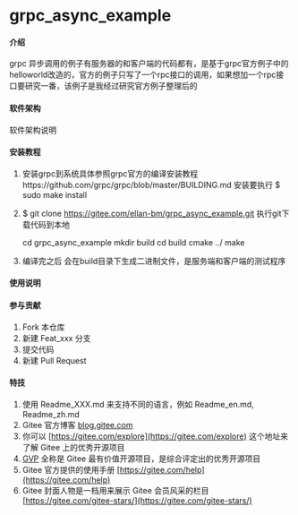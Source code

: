 # grpc_async_example

#### 介绍
grpc 异步调用的例子有服务器的和客户端的代码都有，是基于grpc官方例子中的helloworld改造的，官方的例子只写了一个rpc接口的调用，如果想加一个rpc接口要研究一番，该例子是我经过研究官方例子整理后的

#### 软件架构
软件架构说明


#### 安装教程

1.  安装grpc到系统具体参照grpc官方的编译安装教程https://github.com/grpc/grpc/blob/master/BUILDING.md 安装要执行 $ sudo make install 
2.  $ git clone https://gitee.com/ellan-bm/grpc_async_example.git 执行git下载代码到本地

    cd grpc_async_example
    mkdir build
    cd build
    cmake ../
    make
    
3. 编译完之后 会在build目录下生成二进制文件，是服务端和客户端的测试程序

#### 使用说明



#### 参与贡献

1.  Fork 本仓库
2.  新建 Feat_xxx 分支
3.  提交代码
4.  新建 Pull Request


#### 特技

1.  使用 Readme\_XXX.md 来支持不同的语言，例如 Readme\_en.md, Readme\_zh.md
2.  Gitee 官方博客 [blog.gitee.com](https://blog.gitee.com)
3.  你可以 [https://gitee.com/explore](https://gitee.com/explore) 这个地址来了解 Gitee 上的优秀开源项目
4.  [GVP](https://gitee.com/gvp) 全称是 Gitee 最有价值开源项目，是综合评定出的优秀开源项目
5.  Gitee 官方提供的使用手册 [https://gitee.com/help](https://gitee.com/help)
6.  Gitee 封面人物是一档用来展示 Gitee 会员风采的栏目 [https://gitee.com/gitee-stars/](https://gitee.com/gitee-stars/)
